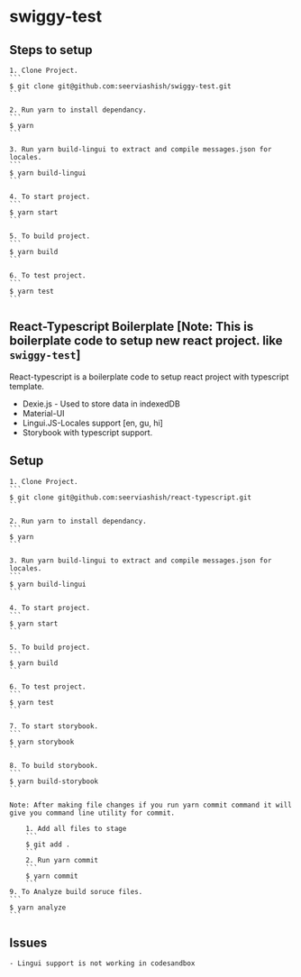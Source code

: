 # swiggy-test

## Steps to setup

    1. Clone Project.
    ```
    $ git clone git@github.com:seerviashish/swiggy-test.git
    ```

    2. Run yarn to install dependancy.
    ```
    $ yarn
    ```

    3. Run yarn build-lingui to extract and compile messages.json for locales.
    ```
    $ yarn build-lingui
    ```

    4. To start project.
    ```
    $ yarn start
    ```

    5. To build project.
    ```
    $ yarn build
    ```

    6. To test project.
    ```
    $ yarn test
    ```

## React-Typescript Boilerplate [Note: This is boilerplate code to setup new react project. like `swiggy-test`]

React-typescript is a boilerplate code to setup react project with typescript template.

- Dexie.js - Used to store data in indexedDB
- Material-UI
- Lingui.JS-Locales support [en, gu, hi]
- Storybook with typescript support.

## Setup

    1. Clone Project.
    ```
    $ git clone git@github.com:seerviashish/react-typescript.git
    ```

    2. Run yarn to install dependancy.
    ```
    $ yarn
    ```

    3. Run yarn build-lingui to extract and compile messages.json for locales.
    ```
    $ yarn build-lingui
    ```

    4. To start project.
    ```
    $ yarn start
    ```

    5. To build project.
    ```
    $ yarn build
    ```

    6. To test project.
    ```
    $ yarn test
    ```

    7. To start storybook.
    ```
    $ yarn storybook
    ```

    8. To build storybook.
    ```
    $ yarn build-storybook
    ```

    Note: After making file changes if you run yarn commit command it will give you command line utility for commit.

        1. Add all files to stage
        ```
        $ git add .
        ```
        2. Run yarn commit
        ```
        $ yarn commit
        ```
    9. To Analyze build soruce files.
    ```
    $ yarn analyze
    ```

## Issues

    - Lingui support is not working in codesandbox
